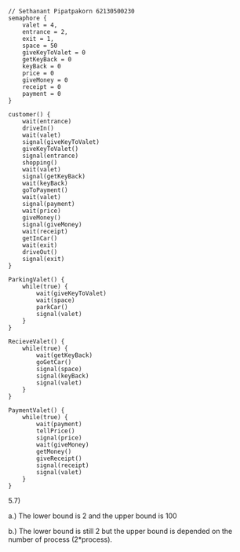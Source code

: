 ```pseudocode
// Sethanant Pipatpakorn 62130500230
semaphore {
	valet = 4,
	entrance = 2,
	exit = 1,
	space = 50
	giveKeyToValet = 0
	getKeyBack = 0
	keyBack = 0
	price = 0
	giveMoney = 0
	receipt = 0
	payment = 0
}

customer() {
	wait(entrance)
	driveIn()
	wait(valet)
	signal(giveKeyToValet)
	giveKeyToValet()
	signal(entrance)
	shopping()
	wait(valet)
	signal(getKeyBack)
	wait(keyBack)
	goToPayment()
	wait(valet)
	signal(payment)
	wait(price)
	giveMoney()
	signal(giveMoney)
	wait(receipt)
	getInCar()
	wait(exit)
	driveOut()
	signal(exit)
}

ParkingValet() {
	while(true) {
		wait(giveKeyToValet)
		wait(space)
		parkCar()
		signal(valet)
	}
}

RecieveValet() {
	while(true) {
		wait(getKeyBack)
		goGetCar()
		signal(space)
		signal(keyBack)
		signal(valet)
	}
}

PaymentValet() {
	while(true) {
		wait(payment)
		tellPrice()
		signal(price)
		wait(giveMoney)
		getMoney()
		giveReceipt()
		signal(receipt)
		signal(valet)
	}
}
```

5.7) 

a.) The lower bound is 2 and the upper bound is 100

b.) The lower bound is still 2 but the upper bound is depended on the number of process (2*process).

